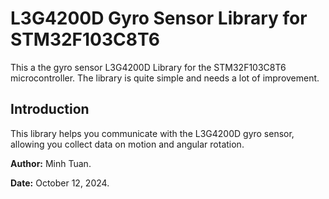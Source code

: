 # L3G4200D Gyro Sensor Library for STM32F103C8T6
This a the gyro sensor L3G4200D Library for the STM32F103C8T6 microcontroller.
The library is quite simple and needs a lot of improvement.

## Introduction
This library helps you communicate with the L3G4200D gyro sensor, allowing you collect data on motion and angular rotation.


**Author:** Minh Tuan.

**Date:** October 12, 2024.
